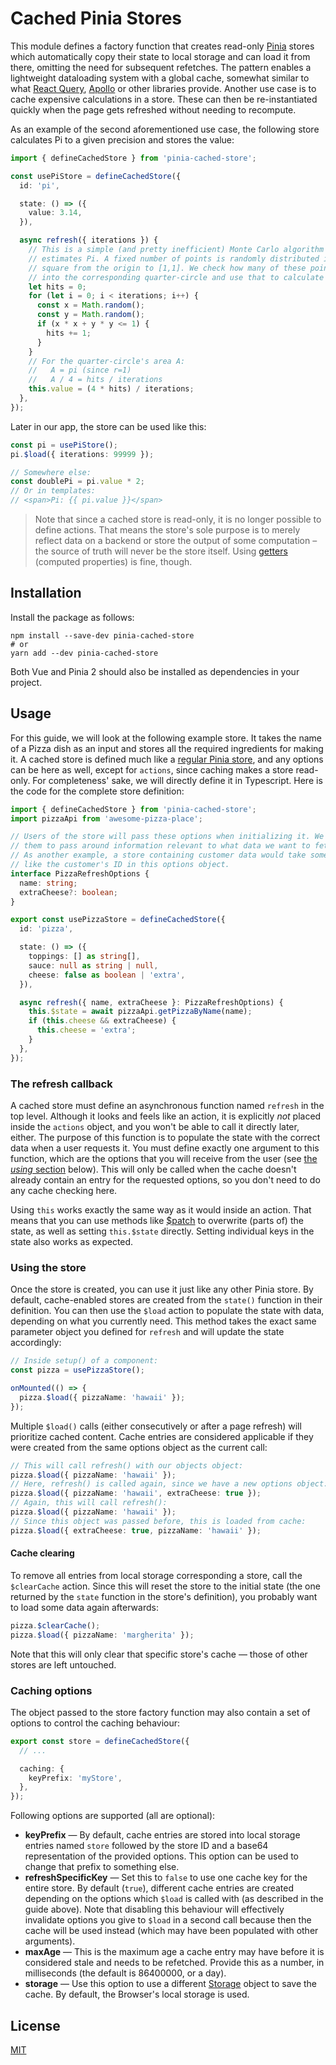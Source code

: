 # Cached Pinia Stores

This module defines a factory function that creates read-only
[Pinia](https://pinia.esm.dev/) stores which automatically copy their state to
local storage and can load it from there, omitting the need for subsequent
refetches. The pattern enables a lightweight dataloading system with a global
cache, somewhat similar to what
[React Query](https://react-query.tanstack.com/),
[Apollo](https://www.apollographql.com/docs/react/caching/overview/) or other
libraries provide. Another use case is to cache expensive calculations in a
store. These can then be re-instantiated quickly when the page gets refreshed
without needing to recompute.

As an example of the second aforementioned use case, the following store
calculates Pi to a given precision and stores the value:

```typescript
import { defineCachedStore } from 'pinia-cached-store';

const usePiStore = defineCachedStore({
  id: 'pi',

  state: () => ({
    value: 3.14,
  }),

  async refresh({ iterations }) {
    // This is a simple (and pretty inefficient) Monte Carlo algorithm that
    // estimates Pi. A fixed number of points is randomly distributed inside the
    // square from the origin to [1,1]. We check how many of these points fall
    // into the corresponding quarter-circle and use that to calculate pi.
    let hits = 0;
    for (let i = 0; i < iterations; i++) {
      const x = Math.random();
      const y = Math.random();
      if (x * x + y * y <= 1) {
        hits += 1;
      }
    }
    // For the quarter-circle's area A:
    //   A = pi (since r=1)
    //   A / 4 = hits / iterations
    this.value = (4 * hits) / iterations;
  },
});
```

Later in our app, the store can be used like this:

```typescript
const pi = usePiStore();
pi.$load({ iterations: 99999 });

// Somewhere else:
const doublePi = pi.value * 2;
// Or in templates:
// <span>Pi: {{ pi.value }}</span>
```

> Note that since a cached store is read-only, it is no longer possible to
> define actions. That means the store's sole purpose is to merely reflect data
> on a backend or store the output of some computation – the source of truth
> will never be the store itself. Using
> [getters](https://pinia.esm.dev/core-concepts/getters.html) (computed
> properties) is fine, though.

## Installation

Install the package as follows:

```shell
npm install --save-dev pinia-cached-store
# or
yarn add --dev pinia-cached-store
```

Both Vue and Pinia 2 should also be installed as dependencies in your project.

## Usage

For this guide, we will look at the following example store. It takes the name
of a Pizza dish as an input and stores all the required ingredients for making
it. A cached store is defined much like a
[regular Pinia store](https://pinia.esm.dev/core-concepts/#defining-a-store),
and any options can be here as well, except for `actions`, since caching makes a
store read-only. For completeness' sake, we will directly define it in
Typescript. Here is the code for the complete store definition:

```typescript
import { defineCachedStore } from 'pinia-cached-store';
import pizzaApi from 'awesome-pizza-place';

// Users of the store will pass these options when initializing it. We can use
// them to pass around information relevant to what data we want to fetch.
// As another example, a store containing customer data would take something
// like the customer's ID in this options object.
interface PizzaRefreshOptions {
  name: string;
  extraCheese?: boolean;
}

export const usePizzaStore = defineCachedStore({
  id: 'pizza',

  state: () => ({
    toppings: [] as string[],
    sauce: null as string | null,
    cheese: false as boolean | 'extra',
  }),

  async refresh({ name, extraCheese }: PizzaRefreshOptions) {
    this.$state = await pizzaApi.getPizzaByName(name);
    if (this.cheese && extraCheese) {
      this.cheese = 'extra';
    }
  },
});
```

### The refresh callback

A cached store must define an asynchronous function named `refresh` in the top
level. Although it looks and feels like an action, it is explicitly _not_ placed
inside the `actions` object, and you won't be able to call it directly later,
either. The purpose of this function is to populate the state with the correct
data when a user requests it. You must define exactly one argument to this
function, which are the options that you will receive from the user (see
[the _using_ section](#using-the-store) below). This will only be called when
the cache doesn't already contain an entry for the requested options, so you
don't need to do any cache checking here.

Using `this` works exactly the same way as it would inside an action. That means
that you can use methods like
[\$patch](https://pinia.esm.dev/core-concepts/state.html#mutating-the-state) to
overwrite (parts of) the state, as well as setting `this.$state` directly.
Setting individual keys in the state also works as expected.

### Using the store

Once the store is created, you can use it just like any other Pinia store. By
default, cache-enabled stores are created from the `state()` function in their
definition. You can then use the `$load` action to populate the state with data,
depending on what you currently need. This method takes the exact same parameter
object you defined for `refresh` and will update the state accordingly:

```typescript
// Inside setup() of a component:
const pizza = usePizzaStore();

onMounted(() => {
  pizza.$load({ pizzaName: 'hawaii' });
});
```

Multiple `$load()` calls (either consecutively or after a page refresh) will
prioritize cached content. Cache entries are considered applicable if they were
created from the same options object as the current call:

```typescript
// This will call refresh() with our objects object:
pizza.$load({ pizzaName: 'hawaii' });
// Here, refresh() is called again, since we have a new options object:
pizza.$load({ pizzaName: 'hawaii', extraCheese: true });
// Again, this will call refresh():
pizza.$load({ pizzaName: 'hawaii' });
// Since this object was passed before, this is loaded from cache:
pizza.$load({ extraCheese: true, pizzaName: 'hawaii' });
```

#### Cache clearing

To remove all entries from local storage corresponding a store, call the
`$clearCache` action. Since this will reset the store to the initial state (the
one returned by the `state` function in the store's definition), you probably
want to load some data again afterwards:

```typescript
pizza.$clearCache();
pizza.$load({ pizzaName: 'margherita' });
```

Note that this will only clear that specific store's cache — those of other
stores are left untouched.

### Caching options

The object passed to the store factory function may also contain a set of
options to control the caching behaviour:

```typescript
export const store = defineCachedStore({
  // ...

  caching: {
    keyPrefix: 'myStore',
  },
});
```

Following options are supported (all are optional):

- **keyPrefix** — By default, cache entries are stored into local storage
  entries named `store` followed by the store ID and a base64 representation of
  the provided options. This option can be used to change that prefix to
  something else.
- **refreshSpecificKey** — Set this to `false` to use one cache key for the
  entire store. By default (`true`), different cache entries are created
  depending on the options which `$load` is called with (as described in the
  guide above). Note that disabling this behaviour will effectively invalidate
  options you give to `$load` in a second call because then the cache will be
  used instead (which may have been populated with other arguments).
- **maxAge** — This is the maximum age a cache entry may have before it is
  considered stale and needs to be refetched. Provide this as a number, in
  milliseconds (the default is 86400000, or a day).
- **storage** — Use this option to use a different
  [Storage](https://developer.mozilla.org/en-US/docs/Web/API/Storage) object to
  save the cache. By default, the Browser's local storage is used.

## License

[MIT](https://github.com/iWeltAG/pinia-cached-store/LICENSE)
